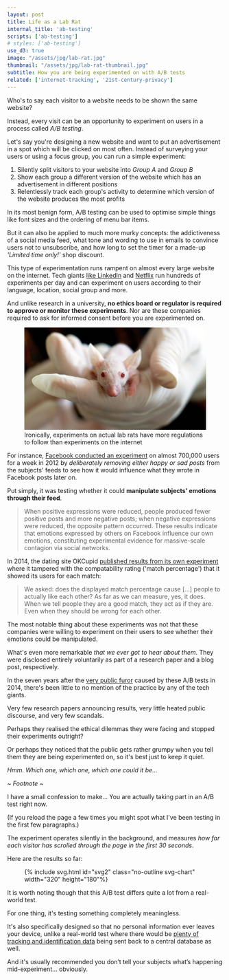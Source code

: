 ```yaml
---
layout: post
title: Life as a Lab Rat
internal_title: 'ab-testing'
scripts: ['ab-testing']
# styles: ['ab-testing']
use_d3: true
image: "/assets/jpg/lab-rat.jpg"
thumbnail: "/assets/jpg/lab-rat-thumbnail.jpg"
subtitle: How you are being experimented on with A/B tests
related: ['internet-tracking', '21st-century-privacy']
---
```


Who's to say each visitor to a website needs to be shown the same website?

Instead, every visit can be an opportunity to experiment on users in a process called _A/B testing_. 

Let's say you're designing a new website and want to put <span class="ab-tested">an advertisement</span> in a spot which will be clicked on most often. Instead of surveying your users or using a focus group, you can run a simple experiment:
1. Silently split visitors to your website into _Group A_ and _Group B_
1. Show each group a different version of the website which has <span class="ab-tested">an advertisement</span> in different positions
1. Relentlessly track each group's activity to determine which version of the website produces the most profits

In its most benign form, A/B testing can be used to optimise simple things like font sizes and the ordering of menu bar items.

But it can also be applied to much more murky concepts: the addictiveness of a social media feed, what tone and wording to use in emails to convince users not to unsubscribe, and how long to set the timer for a made-up _'Limited time only!'_ shop discount.

This type of experimentation runs rampent on almost every large website on the internet. Tech giants [like LinkedIn](https://dl.acm.org/doi/pdf/10.1145/2783258.2788602) and [Netflix](https://www.wired.co.uk/article/netflix-data-personalisation-watching) run hundreds of experiments per day and can experiment on users according to their language, location, social group and more.

And unlike research in a university, **no ethics board or regulator is required to approve or monitor these experiments**. Nor are these companies required to ask for informed consent before you are experimented on.


<figure>
<img src="/assets/jpg/lab-rat.jpg" alt="Lab rat" class="diagram">
<figcaption class="caption">
<!-- <p class="caption"> -->
Ironically, experiments on actual lab rats have more regulations to follow than experiments on the internet
<!-- </p> -->
</figcaption>
</figure>

For instance, [Facebook conducted an experiment](https://www.pnas.org/content/pnas/111/24/8788.full.pdf) on almost 700,000 users for a week in 2012 by _deliberately removing either happy or sad posts_ from the subjects' feeds to see how it would influence what they wrote in Facebook posts later on.

Put simply, it was testing whether it could **manipulate subjects' emotions through their feed**.

> When positive expressions were reduced, people produced fewer positive posts and more negative posts; when negative expressions were reduced, the opposite pattern occurred. These results indicate that emotions expressed by others on Facebook influence our own emotions, constituting experimental evidence for massive-scale contagion via social networks.

In 2014, the dating site OKCupid [published results from its own experiment](https://www.gwern.net/docs/psychology/okcupid/weexperimentonhumanbeings.html) where it tampered with the compatability rating ('match percentage') that it showed its users for each match:

> We asked: does the displayed match percentage cause [...] people to actually like each other? As far as we can measure, yes, it does. When we tell people they are a good match, they act as if they are. Even when they should be wrong for each other.

The most notable thing about these experiments was not that these companies were willing to experiment on their users to see whether their emotions could be manipulated.  

What's even more remarkable _that we ever got to hear about them_. They were disclosed entirely voluntarily as part of a research paper and a blog post, respectively.

In the seven years after the [very public furor](https://www.nytimes.com/2014/06/30/technology/facebook-tinkers-with-users-emotions-in-news-feed-experiment-stirring-outcry.html) caused by these A/B tests in 2014, there's been little to no mention of the practice by any of the tech giants.

Very few research papers announcing results, very little heated public discourse, and very few scandals. 

Perhaps they realised the ethical dilemmas they were facing and stopped their experiments outright?

Or perhaps they noticed that the public gets rather grumpy when you tell them they are being experimented on, so it's best just to keep it quiet.

_Hmm. Which one, which one, which one could it be..._

<div class="footnotes">

<p><em>~ Footnote ~</em></p>

<p>I have a small confession to make… You are actually taking part in an A/B test right now.</p>

<p>(If you reload the page a few times you might spot what I've been testing in the first few paragraphs.)</p>

<p>The experiment operates silently in the background, and measures <em>how far each visitor has scrolled through the page in the first 30 seconds</em>.</p>

<p>Here are the results so far:</p>

<figure>
{% include svg.html id="svg2" class="no-outline svg-chart" width="320" height="180"%}
</figure>

<p>It is worth noting though that this A/B test differs quite a lot from a real-world test.</p>

<p>For one thing, it's testing something completely meaningless.</p>

<p>It's also specifically designed so that no personal information ever leaves your device, unlike a real-world test where there would be <a href="/blog/you-are-being-watched/">plenty of tracking and identification data</a> being sent back to a central database as well.</p>

<p>And it's usually recommended you don’t tell your subjects what’s happening mid-experiment… obviously.</p>
</div>